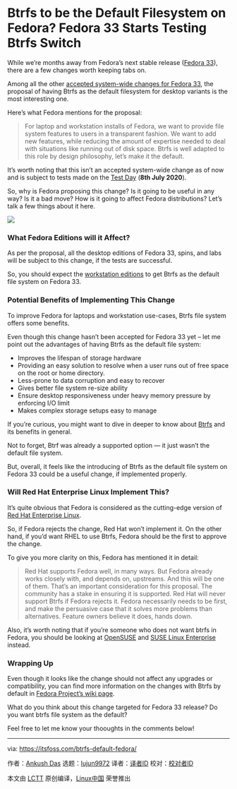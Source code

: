 [#]: collector: (lujun9972)
[#]: translator: (geekpi)
[#]: reviewer: ( )
[#]: publisher: ( )
[#]: url: ( )
[#]: subject: (Btrfs to be the Default Filesystem on Fedora? Fedora 33 Starts Testing Btrfs Switch)
[#]: via: (https://itsfoss.com/btrfs-default-fedora/)
[#]: author: (Ankush Das https://itsfoss.com/author/ankush/)

Btrfs to be the Default Filesystem on Fedora? Fedora 33 Starts Testing Btrfs Switch
======

While we’re months away from Fedora’s next stable release ([Fedora 33][1]), there are a few changes worth keeping tabs on.

Among all the other [accepted system-wide changes for Fedora 33][1], the proposal of having Btrfs as the default filesystem for desktop variants is the most interesting one.

Here’s what Fedora mentions for the proposal:

> For laptop and workstation installs of Fedora, we want to provide file system features to users in a transparent fashion. We want to add new features, while reducing the amount of expertise needed to deal with situations like running out of disk space. Btrfs is well adapted to this role by design philosophy, let’s make it the default.

It’s worth noting that this isn’t an accepted system-wide change as of now and is subject to tests made on the [Test Day][2] (**8th July 2020**).

So, why is Fedora proposing this change? Is it going to be useful in any way? Is it a bad move? How is it going to affect Fedora distributions? Let’s talk a few things about it here.

![][3]

### What Fedora Editions will it Affect?

As per the proposal, all the desktop editions of Fedora 33, spins, and labs will be subject to this change, if the tests are successful.

So, you should expect the [workstation editions][4] to get Btrfs as the default file system on Fedora 33.

### Potential Benefits of Implementing This Change

To improve Fedora for laptops and workstation use-cases, Btrfs file system offers some benefits.

Even though this change hasn’t been accepted for Fedora 33 yet – let me point out the advantages of having Btrfs as the default file system:

  * Improves the lifespan of storage hardware
  * Providing an easy solution to resolve when a user runs out of free space on the root or home directory.
  * Less-prone to data corruption and easy to recover
  * Gives better file system re-size ability
  * Ensure desktop responsiveness under heavy memory pressure by enforcing I/O limit
  * Makes complex storage setups easy to manage



If you’re curious, you might want to dive in deeper to know about [Btrfs][5] and its benefits in general.

Not to forget, Btrf was already a supported option — it just wasn’t the default file system.

But, overall, it feels like the introducing of Btrfs as the default file system on Fedora 33 could be a useful change, if implemented properly.

### Will Red Hat Enterprise Linux Implement This?

It’s quite obvious that Fedora is considered as the cutting-edge version of [Red Hat Enterprise Linux][6].

So, if Fedora rejects the change, Red Hat won’t implement it. On the other hand, if you’d want RHEL to use Btrfs, Fedora should be the first to approve the change.

To give you more clarity on this, Fedora has mentioned it in detail:

> Red Hat supports Fedora well, in many ways. But Fedora already works closely with, and depends on, upstreams. And this will be one of them. That’s an important consideration for this proposal. The community has a stake in ensuring it is supported. Red Hat will never support Btrfs if Fedora rejects it. Fedora necessarily needs to be first, and make the persuasive case that it solves more problems than alternatives. Feature owners believe it does, hands down.

Also, it’s worth noting that if you’re someone who does not want btrfs in Fedora, you should be looking at [OpenSUSE][7] and [SUSE Linux Enterprise][8] instead.

### Wrapping Up

Even though it looks like the change should not affect any upgrades or compatibility, you can find more information on the changes with Btrfs by default in [Fedora Project’s wiki page][9].

What do you think about this change targeted for Fedora 33 release? Do you want btrfs file system as the default?

Feel free to let me know your thooughts in the comments below!

--------------------------------------------------------------------------------

via: https://itsfoss.com/btrfs-default-fedora/

作者：[Ankush Das][a]
选题：[lujun9972][b]
译者：[译者ID](https://github.com/译者ID)
校对：[校对者ID](https://github.com/校对者ID)

本文由 [LCTT](https://github.com/LCTT/TranslateProject) 原创编译，[Linux中国](https://linux.cn/) 荣誉推出

[a]: https://itsfoss.com/author/ankush/
[b]: https://github.com/lujun9972
[1]: https://fedoraproject.org/wiki/Releases/33/ChangeSet
[2]: https://fedoraproject.org/wiki/Test_Day:2020-07-08_Btrfs_default?rd=Test_Day:F33_btrfs_by_default_2020-07-08
[3]: https://i1.wp.com/itsfoss.com/wp-content/uploads/2020/07/btrfs-default-fedora.png?ssl=1
[4]: https://getfedora.org/en/workstation/
[5]: https://en.wikipedia.org/wiki/Btrfs
[6]: https://www.redhat.com/en/technologies/linux-platforms/enterprise-linux
[7]: https://www.opensuse.org
[8]: https://www.suse.com
[9]: https://fedoraproject.org/wiki/Changes/BtrfsByDefault
